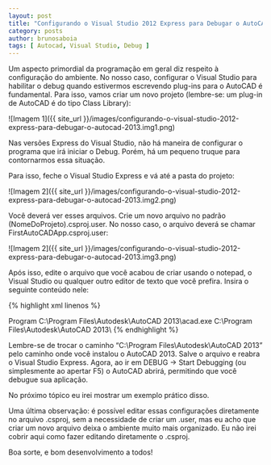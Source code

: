 ```yaml
---
layout: post
title: "Configurando o Visual Studio 2012 Express para Debugar o AutoCAD 2013"
category: posts
author: brunosaboia
tags: [ Autocad, Visual Studio, Debug ]
---
```


Um aspecto primordial da programação em geral diz respeito à configuração do ambiente. No nosso caso, configurar o Visual Studio para habilitar o debug quando estivermos escrevendo plug-ins para o AutoCAD é fundamental.
Para isso, vamos criar um novo projeto (lembre-se: um plug-in de AutoCAD é do tipo Class Library):

![Imagem 1]({{ site_url }}/images/configurando-o-visual-studio-2012-express-para-debugar-o-autocad-2013.img1.png)

Nas versões Express do Visual Studio, não há maneira de configurar o programa que irá iniciar o Debug. Porém, há um pequeno truque para contornarmos essa situação.

Para isso, feche o Visual Studio Express e vá até a pasta do projeto:

![Imagem 2]({{ site_url }}/images/configurando-o-visual-studio-2012-express-para-debugar-o-autocad-2013.img2.png)

Você deverá ver esses arquivos. Crie um novo arquivo no padrão (NomeDoProjeto).csproj.user. No nosso caso, o arquivo deverá se chamar FirstAutoCADApp.csproj.user:

![Imagem 2]({{ site_url }}/images/configurando-o-visual-studio-2012-express-para-debugar-o-autocad-2013.img3.png)
  
Após isso, edite o arquivo que você acabou de criar usando o notepad, o Visual Studio ou qualquer outro editor de texto que você prefira.
Insira o seguinte conteúdo nele:

{% highlight xml linenos %}
<?xml version="1.0" encoding="utf-8"?>
<Project ToolsVersion="4.0" xmlns="http://schemas.microsoft.com/developer/msbuild/2003">
  <PropertyGroup Condition="'$(Configuration)|$(Platform)' == 'Debug|AnyCPU'">
    <StartAction>Program</StartAction>
    <StartProgram>C:\Program Files\Autodesk\AutoCAD 2013\acad.exe</StartProgram>
    <StartWorkingDirectory>C:\Program Files\Autodesk\AutoCAD 2013\</StartWorkingDirectory>
  </PropertyGroup>
</Project>
{% endhighlight %}

Lembre-se de trocar o caminho “C:\Program Files\Autodesk\AutoCAD 2013” pelo caminho onde você instalou o AutoCAD 2013.
Salve o arquivo e reabra o Visual Studio Express. Agora, ao ir em DEBUG -> Start Debugging (ou simplesmente ao apertar F5) o AutoCAD abrirá, permitindo que você debugue sua aplicação. 

No próximo tópico eu irei mostrar um exemplo prático disso.

Uma última observação: é possível editar essas configurações diretamente no arquivo .csproj, sem a necessidade de criar um .user, mas eu acho que criar um novo arquivo deixa o ambiente muito mais organizado. Eu não irei cobrir aqui como fazer editando diretamente o .csproj.

Boa sorte, e bom desenvolvimento a todos!